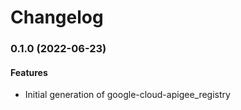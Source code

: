 # Changelog

### 0.1.0 (2022-06-23)

#### Features

* Initial generation of google-cloud-apigee_registry
